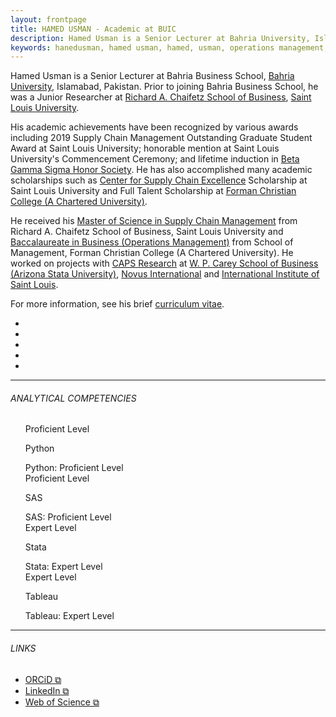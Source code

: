 ```yaml
---
layout: frontpage
title: HAMED USMAN - Academic at BUIC
description: Hamed Usman is a Senior Lecturer at Bahria University, Islamabad, Pakistan. 
keywords: hanedusman, hamed usman, hamed, usman, operations management, supply chain management, logistics
---
```

<!--<div class="headline"><strong>Howdy! </strong> If you are registered to one of my courses at Bahria Business School, please click <a href="https://101scm.github.io" target="_blank" rel="noopener noreferrer">here &#x29c9;</a>.
</div>

<br/>-->

<!--<p><i>Note: If you are currently registered to one of my courses at Bahria Business School, please click <a href="https://101scm.github.io" target="_blank" rel="noopener noreferrer">here &#x29c9;</a> to view the latest information about your class.</i></p>-->
<p>Hamed Usman is a Senior Lecturer at Bahria Business School, <a href="https://www.bahria.edu.pk">Bahria University</a>, Islamabad, Pakistan. Prior to joining Bahria Business School, he was a Junior Researcher at <a href="https://www.slu.edu/business">Richard A. Chaifetz School of Business</a>, <a href="https://www.slu.edu">Saint Louis University</a>.</p>
<p>His academic achievements have been recognized by various awards including 2019 Supply Chain Management Outstanding Graduate Student Award at Saint Louis University; honorable mention at Saint Louis University's Commencement Ceremony; and lifetime induction in <a href="https://www.betagammasigma.org">Beta Gamma Sigma Honor Society</a>. He has also accomplished many academic scholarships such as <a href="https://www.slu.edu/business/centers/supply-chain-excellence/index.php">Center for Supply Chain Excellence</a> Scholarship at Saint Louis University and Full Talent Scholarship at <a href="https://www.fccollege.edu.pk">Forman Christian College (A Chartered University)</a>.</p>
<p>He received his <a href="https://www.slu.edu/business/graduate/supply-chain-management">Master of Science in Supply Chain Management</a> from Richard A. Chaifetz School of Business, Saint Louis University and <a href="https://www.fccollege.edu.pk/baccalaureate-in-business/">Baccalaureate in Business (Operations Management)</a> from School of Management, Forman Christian College (A Chartered University). He worked on projects with <a href="https://www.capsresearch.org">CAPS Research</a> at <a href="https://wpcarey.asu.edu/">W. P. Carey School of Business</a> <a href="https://www.asu.edu">(Arizona Stata University)</a>, <a href="https://www.novusint.com">Novus International</a> and <a href="https://www.iistl.org">International Institute of Saint Louis</a>.</p>

<p>For more information, see his brief <i class="ai ai-cv-square ai-3x"></i> <a href="https://hamedusman.github.io/cv">curriculum vitae</a>.</p>

<div class="iconbar">
<ul>
 <li><a href="https://www.bahria.edu.pk"><i class="fa fa-github-alt" style="font-size:36px"></i></a></li>
 <li><i class="fa fa-linkedin" style="font-size:36px"></i></li>
 <li><i class="ai ai-google-scholar-square ai-3x"></i></li>
 <li><i class="ai ai-scopus-square ai-3x"></i></li>
 <li><i class="ai ai-orcid-square ai-3x"></i></li>
</ul>
</div>

<hr class="solid">

<h6>ANALYTICAL COMPETENCIES</h6>
 <ul style="list-style-type:none;">
 
 <div class="skillbarbackgroundmain">
  <div class="skillrangemain pythonmain">Proficient Level</div></div>
   <div class="tooltip"><p>Python</p>
    <span class="tooltiptext">Python: Proficient Level</span></div>

 <div class="skillbarbackgroundmain">
  <div class="skillrangemain sasmain">Proficient Level</div></div>
   <div class="tooltip"><p>SAS</p>
    <span class="tooltiptext">SAS: Proficient Level</span></div>
  
 <div class="skillbarbackgroundmain">
  <div class="skillrangemain statamain">Expert Level</div></div>
   <div class="tooltip"><p>Stata</p>
    <span class="tooltiptext">Stata: Expert Level</span></div>
  
 <div class="skillbarbackgroundmain">
  <div class="skillrangemain tableaumain">Expert Level</div></div>
   <div class="tooltip"><p>Tableau</p>
    <span class="tooltiptext">Tableau: Expert Level</span></div>
 </ul>

<hr class="solid">

<h6>LINKS</h6>
<ul>
  <li><a href="https://orcid.org/0000-0003-3755-9345" target="_blank" rel="noopener noreferrer">ORCiD &#x29c9;</a></li>
  <li><a href="https://www.linkedin.com/in/hamedusman" target="_blank" rel="noopener noreferrer">LinkedIn &#x29c9;</a></li>
  <!--<li><a href="https://scholar.google.com/citations?user=wVuB9pAAAAAJ" target="_blank" rel="noopener noreferrer">Google Scholar &#x29c9;</a></li>-->
  <li><a href="https://www.webofscience.com/wos/author/record/HKO-5681-2023" target="_blank" rel="noopener noreferrer">Web of Science &#x29c9;</a></li>
</ul>
